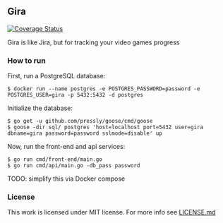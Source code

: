 ## Gira

[![Coverage Status](https://coveralls.io/repos/github/asankov/gira/badge.svg?branch=main&service=github)](https://coveralls.io/github/asankov/gira?branch=main)

Gira is like Jira, but for tracking your video games progress

### How to run
First, run a PostgreSQL database:
```
$ docker run --name postgres -e POSTGRES_PASSWORD=password -e POSTGRES_USER=gira -p 5432:5432 -d postgres
```
Initialize the database:
```
$ go get -u github.com/pressly/goose/cmd/goose
$ goose -dir sql/ postgres 'host=localhost port=5432 user=gira dbname=gira password=password sslmode=disable' up
```

Now, run the front-end and api services:
```
$ go run cmd/front-end/main.go
$ go run cmd/api/main.go -db_pass password
```

TODO: simplify this via Docker compose

### License
This work is licensed under MIT license. For more info see [LICENSE.md](LICENSE.md)
